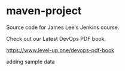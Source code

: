 # maven-project
Source code for James Lee's Jenkins course.

Check out our Latest DevOps PDF book.

https://www.level-up.one/devops-pdf-book

adding sample data
